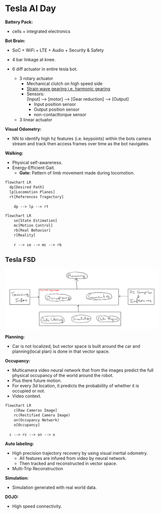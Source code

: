 # Tesla AI Day

**Battery Pack:**
* cells + integrated electronics

**Bot Brain:**
* SoC + WiFi + LTE + Audio + Security & Safety

* 4 bar linkage at knee.

* 6 diff actuator in entire tesla bot.
  * 3 rotary actuator
    + Mechanical clutch on high speed side
    + [Strain wave gearing i.e. harmonic gearing](https://en.wikipedia.org/wiki/Strain_wave_gearing)
    + Sensors:<br>
      [Input] --> [motor] --> [Gear reduction] --> [Output]
      + Input position sensor
      + Output position sensor
      + non-contacttorque sensor
  * 3 linear actuator

**Visual Odometry:**
- NN to identify high hz features (i.e. keypoints) within the bots camera stream and track then access frames over time as the bot navigates.

**Walking:**
* Physical self-awareness.
* Energy-Efficient Gait.
  + **Gate:** Pattern of limb movement made during locomotion.


```mermaid
flowchart LR
  dp[Desired Path]
  lp[Locomotion Planes]
  rt[References Tragectory]

	dp --> lp --> rt
```

```mermaid
flowchart LR
	se[State Estimation]
	mc[Motion Control]
	rb[Real Behavior]
	r[Reality]

	r --> se --> mc --> rb
```
## Tesla FSD

![Tesla FSD Architecture](./tesla_fsd_arch.png)

**Planning:**
- Car is not localized, but vector space is built around the car and planning(local plan) is done in that vector space.

**Occupancy:**
- Multicamera video neural network that from the images predict the full physical occupancy of the world around the robot.
- Plus there future motion.
- For every 3d location, it predicts the probabiility of whether it is occupied or not.
- Video context.

```mermaid
flowchart LR
	c[Raw Cameras Image]
	rc(Rectified Camera Image)
	on(Occupancy Network)
	o[Occupancy]

  c --> rc --> on --> o
```

**Auto labeling:**
- High precision trajectory recovery by using visual inertial odometry.
  * All features are infured from video by neural network.
  * Then tracked and reconstructed in vector space.
- Multi-Trip Reconstruction

**Simulation:**
* Simulation generated with real world data.

**DOJO:**
* High speed connectivity.
